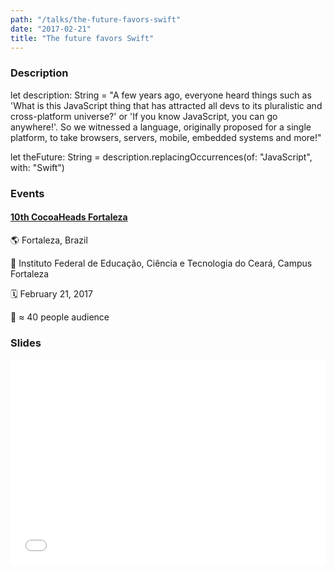 ```yaml
---
path: "/talks/the-future-favors-swift"
date: "2017-02-21"
title: "The future favors Swift"
---
```


### Description

let description: String = "A few years ago, everyone heard things such as 'What is this JavaScript thing that has attracted all devs to its pluralistic and cross-platform universe?' or 'If you know JavaScript, you can go anywhere!'. So we witnessed a language, originally proposed for a single platform, to take browsers, servers, mobile, embedded systems and more!"

let theFuture: String = description.replacingOccurrences(of: "JavaScript", with: "Swift")

### Events

#### [10th CocoaHeads Fortaleza](http://www.cocoaheads.com.br/agendas/detalhes/181)

🌎 Fortaleza, Brazil

📍 Instituto Federal de Educação, Ciência e Tecnologia do Ceará, Campus Fortaleza

🗓️ February 21, 2017

👥 ≈ 40 people audience

### Slides

<div style="left: 0; width: 100%; height: 0; position: relative; padding-bottom: 65.2103%;"><iframe src="//speakerdeck.com/player/ef260bbd657a440e905fbb7060399ddf" style="border: 0; top: 0; left: 0; width: 100%; height: 100%; position: absolute;" allowfullscreen scrolling="no"></iframe></div>
